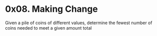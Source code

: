 # 0x08. Making Change

Given a pile of coins of different values, determine the fewest number of coins needed to meet a given amount total
